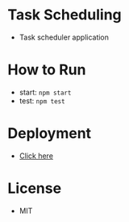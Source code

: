 # Task Scheduling 
- Task scheduler application

# How to Run
- start: `npm start`
- test: `npm test`

# Deployment 
- [Click here](https://task-scheduling.herokuapp.com/)

# License
- MIT